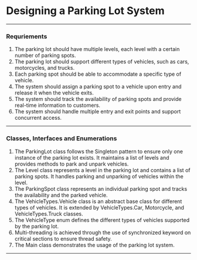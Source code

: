 # Designing a Parking Lot System

<hr>

### Requriements

1. The parking lot should have multiple levels, each level with a certain number of parking spots.
2. The parking lot should support different types of vehicles, such as cars, motorcycles, and trucks.
3. Each parking spot should be able to accommodate a specific type of vehicle.
4. The system should assign a parking spot to a vehicle upon entry and release it when the vehicle exits.
5. The system should track the availability of parking spots and provide real-time information to customers.
6. The system should handle multiple entry and exit points and support concurrent access.

<hr>

### Classes, Interfaces and Enumerations

1. The ParkingLot class follows the Singleton pattern to ensure only one instance of the parking lot exists. It maintains a list of levels and provides methods to park and unpark vehicles.
2. The Level class represents a level in the parking lot and contains a list of parking spots. It handles parking and unparking of vehicles within the level.
3. The ParkingSpot class represents an individual parking spot and tracks the availability and the parked vehicle.
4. The VehicleTypes.Vehicle class is an abstract base class for different types of vehicles. It is extended by VehicleTypes.Car, Motorcycle, and VehicleTypes.Truck classes.
5. The VehicleType enum defines the different types of vehicles supported by the parking lot.
6. Multi-threading is achieved through the use of synchronized keyword on critical sections to ensure thread safety.
7. The Main class demonstrates the usage of the parking lot system.

<hr>
